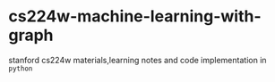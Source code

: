 # cs224w-machine-learning-with-graph
stanford cs224w materials,learning notes and code implementation in `python`
